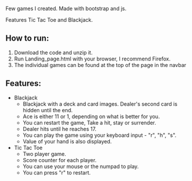 Few games I created. 
Made with bootstrap and js. 

Features Tic Tac Toe and Blackjack.

## How to run:
1. Download the code and unzip it.
2. Run Landing_page.html with your browser, I recommend Firefox.
3. The individual games can be found at the top of the page in the navbar

## Features:
- Blackjack
  - Blackjack with a deck and card images. Dealer's second card is hidden until the end.
  - Ace is either 11 or 1, depending on what is better for you.
  - You can restart the game, Take a hit, stay or surrender.
  - Dealer hits until he reaches 17.
  - You can play the game using your keyboard input - "r", "h", "s".
  - Value of your hand is also displayed.
- Tic Tac Toe
  - Two player game.
  - Score counter for each player.
  - You can use your mouse or the numpad to play.
  - You can press "r" to restart.
